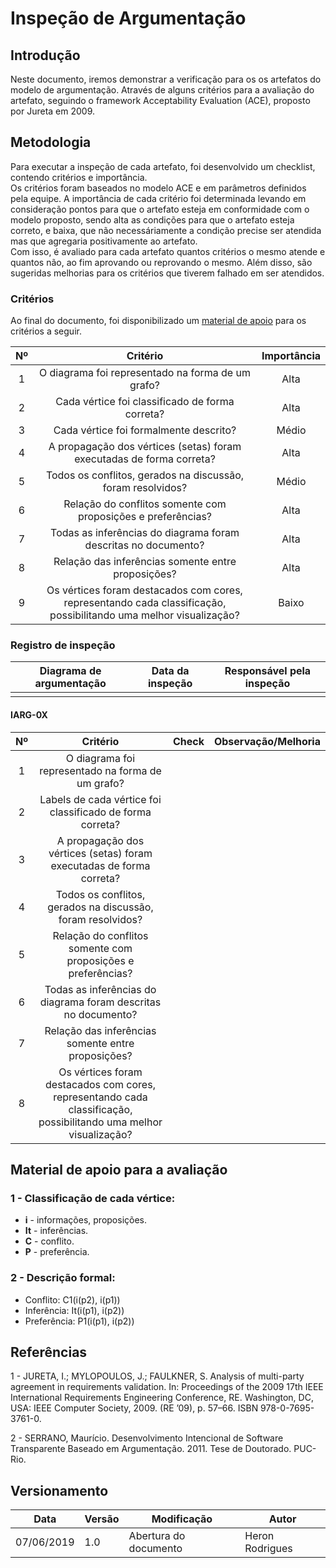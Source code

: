 # Inspeção de Argumentação

## Introdução

Neste documento, iremos demonstrar a verificação para os os artefatos do modelo de argumentação. Através de alguns critérios para a avaliação do artefato, seguindo o framework Acceptability Evaluation (ACE), proposto por Jureta em 2009.

## Metodologia

Para executar a inspeção de cada artefato, foi desenvolvido um checklist, contendo critérios e importância. <br>
Os critérios foram baseados no modelo ACE e em parâmetros definidos pela equipe. A importância de cada critério foi determinada levando em consideração pontos para que o artefato esteja em conformidade com o modelo proposto, sendo alta as condições para que o artefato esteja correto, e baixa, que não necessáriamente a condição precise ser atendida mas que agregaria positivamente ao artefato. <br>
Com isso, é avaliado para cada artefato quantos critérios o mesmo atende e quantos não, ao fim aprovando ou reprovando o mesmo. Além disso, são sugeridas melhorias para os critérios que tiverem falhado em ser atendidos.

### Critérios

Ao final do documento, foi disponibilizado um [material de apoio]() para os critérios a seguir.

|Nº|Critério|Importância|
|:--:|:--:|:--:|
|1|O diagrama foi representado na forma de um grafo?|Alta|
|2|Cada vértice foi classificado de forma correta?|Alta|
|3|Cada vértice foi formalmente descrito?|Médio|
|4|A propagação dos vértices (setas) foram executadas de forma correta?|Alta|
|5|Todos os conflitos, gerados na discussão, foram resolvidos?|Médio|
|6|Relação do conflitos somente com proposições e preferências?|Alta|
|7|Todas as inferências do diagrama foram descritas no documento?|Alta|
|8|Relação das inferências somente entre proposições?|Alta|
|9|Os vértices foram destacados com cores, representando cada classificação, possibilitando uma melhor visualização?|Baixo|


### Registro de inspeção

|Diagrama de argumentação|Data da inspeção|Responsável pela inspeção|
|:--:|:--:|:--:|
|||||

#### IARG-0X


|Nº|Critério|Check|Observação/Melhoria|
|:--:|:--:|:--:|:--:|
|1|O diagrama foi representado na forma de um grafo?|||
|2|Labels de cada vértice foi classificado de forma correta?|||
|3|A propagação dos vértices (setas) foram executadas de forma correta?|||
|4|Todos os conflitos, gerados na discussão, foram resolvidos?|||
|5|Relação do conflitos somente com proposições e preferências?|||
|6|Todas as inferências do diagrama foram descritas no documento?|||
|7|Relação das inferências somente entre proposições?|||
|8|Os vértices foram destacados com cores, representando cada classificação, possibilitando uma melhor visualização?|||

## Material de apoio para a avaliação

### __1 - Classificação de cada vértice:__
* __i__ - informações, proposições.
* __It__ - inferências.
* __C__ - conflito.
* __P__ - preferência.

### __2 - Descrição formal:__
* Conflito: C1(i(p2), i(p1))
* Inferência: It(i(p1), i(p2))
* Preferência: P1(i(p1), i(p2))





## Referências

1 - JURETA, I.; MYLOPOULOS, J.; FAULKNER, S. Analysis of multi-party agreement in requirements validation. In: Proceedings of the 2009 17th IEEE International Requirements Engineering Conference, RE. Washington, DC, USA: IEEE Computer Society, 2009. (RE ’09), p. 57–66. ISBN 978-0-7695-3761-0.

2 - SERRANO, Maurício. Desenvolvimento Intencional de Software Transparente Baseado em Argumentação. 2011. Tese de Doutorado. PUC-Rio.

## Versionamento

| Data | Versão | Modificação | Autor |
|  --- | ------ | ----------- | ----- |
| 07/06/2019 | 1.0 | Abertura do documento | Heron Rodrigues |
